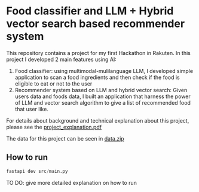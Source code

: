 # Food classifier and LLM + Hybrid vector search based recommender system

This repository contains a project for my first Hackathon in Rakuten.
In this project I developed 2 main features using AI:

1. Food classifier: using multimodal-mulilanguage LLM, I developed simple application to scan a food ingredients and then check if the food is eligible to eat or not to the user
2. Recommender system based on LLM and hybrid vector search: Given users data and foods data, I built an application that harness the power of LLM and vector search algorithm to give a list of recommended food that user like.

For details about background and technical explanation about this project, please see the [project_explanation.pdf](project_explanation.pdf)

The data for this project can be seen in [data.zip](
https://drive.google.com/file/d/1PmycGVKWtlEwHMZtXHCqSOgwCXPNFhJh/view?usp=sharing)

## How to run

```python
fastapi dev src/main.py
```

TO DO: give more detailed explanation on how to run
